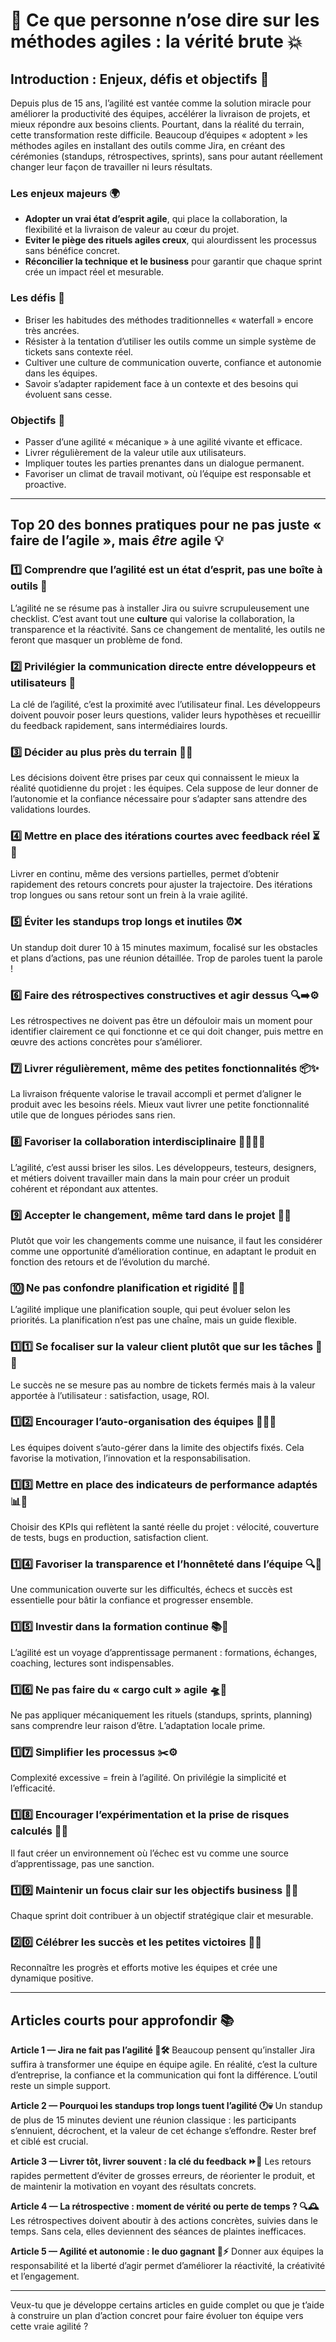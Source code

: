 # 🚨 Ce que personne n’ose dire sur les méthodes agiles : la vérité brute 💥

## Introduction : Enjeux, défis et objectifs 🎯

Depuis plus de 15 ans, l’agilité est vantée comme la solution miracle pour améliorer la productivité des équipes, accélérer la livraison de projets, et mieux répondre aux besoins clients. Pourtant, dans la réalité du terrain, cette transformation reste difficile. Beaucoup d’équipes « adoptent » les méthodes agiles en installant des outils comme Jira, en créant des cérémonies (standups, rétrospectives, sprints), sans pour autant réellement changer leur façon de travailler ni leurs résultats.

### Les enjeux majeurs 🌍

* **Adopter un vrai état d’esprit agile**, qui place la collaboration, la flexibilité et la livraison de valeur au cœur du projet.
* **Eviter le piège des rituels agiles creux**, qui alourdissent les processus sans bénéfice concret.
* **Réconcilier la technique et le business** pour garantir que chaque sprint crée un impact réel et mesurable.

### Les défis 🚧

* Briser les habitudes des méthodes traditionnelles « waterfall » encore très ancrées.
* Résister à la tentation d’utiliser les outils comme un simple système de tickets sans contexte réel.
* Cultiver une culture de communication ouverte, confiance et autonomie dans les équipes.
* Savoir s’adapter rapidement face à un contexte et des besoins qui évoluent sans cesse.

### Objectifs 🎯

* Passer d’une agilité « mécanique » à une agilité vivante et efficace.
* Livrer régulièrement de la valeur utile aux utilisateurs.
* Impliquer toutes les parties prenantes dans un dialogue permanent.
* Favoriser un climat de travail motivant, où l’équipe est responsable et proactive.

---

## Top 20 des bonnes pratiques pour ne pas juste « faire de l’agile », mais *être* agile 💡

### 1️⃣ Comprendre que l’agilité est un état d’esprit, pas une boîte à outils 🧠

L’agilité ne se résume pas à installer Jira ou suivre scrupuleusement une checklist. C’est avant tout une **culture** qui valorise la collaboration, la transparence et la réactivité. Sans ce changement de mentalité, les outils ne feront que masquer un problème de fond.

### 2️⃣ Privilégier la communication directe entre développeurs et utilisateurs 💬

La clé de l’agilité, c’est la proximité avec l’utilisateur final. Les développeurs doivent pouvoir poser leurs questions, valider leurs hypothèses et recueillir du feedback rapidement, sans intermédiaires lourds.

### 3️⃣ Décider au plus près du terrain 🏃‍♂️

Les décisions doivent être prises par ceux qui connaissent le mieux la réalité quotidienne du projet : les équipes. Cela suppose de leur donner de l’autonomie et la confiance nécessaire pour s’adapter sans attendre des validations lourdes.

### 4️⃣ Mettre en place des itérations courtes avec feedback réel ⏳🔄

Livrer en continu, même des versions partielles, permet d’obtenir rapidement des retours concrets pour ajuster la trajectoire. Des itérations trop longues ou sans retour sont un frein à la vraie agilité.

### 5️⃣ Éviter les standups trop longs et inutiles ⏰❌

Un standup doit durer 10 à 15 minutes maximum, focalisé sur les obstacles et plans d’actions, pas une réunion détaillée. Trop de paroles tuent la parole !

### 6️⃣ Faire des rétrospectives constructives et agir dessus 🔍➡️⚙️

Les rétrospectives ne doivent pas être un défouloir mais un moment pour identifier clairement ce qui fonctionne et ce qui doit changer, puis mettre en œuvre des actions concrètes pour s’améliorer.

### 7️⃣ Livrer régulièrement, même des petites fonctionnalités 📦✨

La livraison fréquente valorise le travail accompli et permet d’aligner le produit avec les besoins réels. Mieux vaut livrer une petite fonctionnalité utile que de longues périodes sans rien.

### 8️⃣ Favoriser la collaboration interdisciplinaire 🤝🔧🧑‍💻

L’agilité, c’est aussi briser les silos. Les développeurs, testeurs, designers, et métiers doivent travailler main dans la main pour créer un produit cohérent et répondant aux attentes.

### 9️⃣ Accepter le changement, même tard dans le projet 🔄💪

Plutôt que voir les changements comme une nuisance, il faut les considérer comme une opportunité d’amélioration continue, en adaptant le produit en fonction des retours et de l’évolution du marché.

### 🔟 Ne pas confondre planification et rigidité 📅🚫

L’agilité implique une planification souple, qui peut évoluer selon les priorités. La planification n’est pas une chaîne, mais un guide flexible.

### 1️⃣1️⃣ Se focaliser sur la valeur client plutôt que sur les tâches 💎👥

Le succès ne se mesure pas au nombre de tickets fermés mais à la valeur apportée à l’utilisateur : satisfaction, usage, ROI.

### 1️⃣2️⃣ Encourager l’auto-organisation des équipes 🧩🤸‍♀️

Les équipes doivent s’auto-gérer dans la limite des objectifs fixés. Cela favorise la motivation, l’innovation et la responsabilisation.

### 1️⃣3️⃣ Mettre en place des indicateurs de performance adaptés 📊🎯

Choisir des KPIs qui reflètent la santé réelle du projet : vélocité, couverture de tests, bugs en production, satisfaction client.

### 1️⃣4️⃣ Favoriser la transparence et l’honnêteté dans l’équipe 🔍💬

Une communication ouverte sur les difficultés, échecs et succès est essentielle pour bâtir la confiance et progresser ensemble.

### 1️⃣5️⃣ Investir dans la formation continue 📚🚀

L’agilité est un voyage d’apprentissage permanent : formations, échanges, coaching, lectures sont indispensables.

### 1️⃣6️⃣ Ne pas faire du « cargo cult » agile 🛸🚫

Ne pas appliquer mécaniquement les rituels (standups, sprints, planning) sans comprendre leur raison d’être. L’adaptation locale prime.

### 1️⃣7️⃣ Simplifier les processus ✂️⚙️

Complexité excessive = frein à l’agilité. On privilégie la simplicité et l’efficacité.

### 1️⃣8️⃣ Encourager l’expérimentation et la prise de risques calculés 🧪🎲

Il faut créer un environnement où l’échec est vu comme une source d’apprentissage, pas une sanction.

### 1️⃣9️⃣ Maintenir un focus clair sur les objectifs business 🎯💼

Chaque sprint doit contribuer à un objectif stratégique clair et mesurable.

### 2️⃣0️⃣ Célébrer les succès et les petites victoires 🎉👏

Reconnaître les progrès et efforts motive les équipes et crée une dynamique positive.

---

## Articles courts pour approfondir 📚

**Article 1 — Jira ne fait pas l’agilité 🚫🛠️**
Beaucoup pensent qu’installer Jira suffira à transformer une équipe en équipe agile. En réalité, c’est la culture d’entreprise, la confiance et la communication qui font la différence. L’outil reste un simple support.

**Article 2 — Pourquoi les standups trop longs tuent l’agilité 🕐💀**
Un standup de plus de 15 minutes devient une réunion classique : les participants s’ennuient, décrochent, et la valeur de cet échange s’effondre. Rester bref et ciblé est crucial.

**Article 3 — Livrer tôt, livrer souvent : la clé du feedback ⏩🔄**
Les retours rapides permettent d’éviter de grosses erreurs, de réorienter le produit, et de maintenir la motivation en voyant des résultats concrets.

**Article 4 — La rétrospective : moment de vérité ou perte de temps ? 🔍🕰️**
Les rétrospectives doivent aboutir à des actions concrètes, suivies dans le temps. Sans cela, elles deviennent des séances de plaintes inefficaces.

**Article 5 — Agilité et autonomie : le duo gagnant 🤝⚡**
Donner aux équipes la responsabilité et la liberté d’agir permet d’améliorer la réactivité, la créativité et l’engagement.

---

Veux-tu que je développe certains articles en guide complet ou que je t’aide à construire un plan d’action concret pour faire évoluer ton équipe vers cette vraie agilité ?
